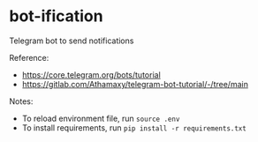 # bot-ification

Telegram bot to send notifications

Reference:
- https://core.telegram.org/bots/tutorial
- https://gitlab.com/Athamaxy/telegram-bot-tutorial/-/tree/main

Notes:
- To reload environment file, run `source .env`
- To install requirements, run `pip install -r requirements.txt`